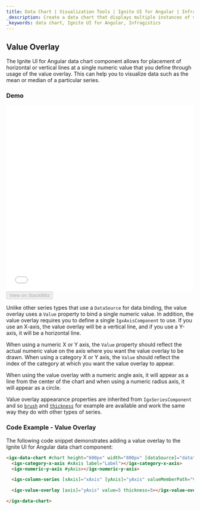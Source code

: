 ```yaml
---
title: Data Chart | Visualization Tools | Ignite UI for Angular | Infragistics | Value Overlay
_description: Create a data chart that displays multiple instances of visual elements in the same plot area in order to create composite chart views.
_keywords: data chart, Ignite UI for Angular, Infragistics
---
```


## Value Overlay

The Ignite UI for Angular data chart component allows for placement of horizontal or vertical lines at a single numeric value that you define through usage of the value overlay. This can help you to visualize data such as the mean or median of a particular series.

### Demo

<div class="sample-container loading" style="height: 500px">
    <iframe id="data-chart-overview-iframe" src='{environment:demosBaseUrl}/charts/data-chart-overview' width="100%" height="100%" seamless frameBorder="0" onload="onXPlatSampleIframeContentLoaded(this);"></iframe>
</div>
<div>
    <button data-localize="stackblitz" disabled class="stackblitz-btn" data-iframe-id="data-chart-overview-iframe" data-demos-base-url="{environment:demosBaseUrl}">View on StackBlitz
    </button>
</div>

<div class="divider--half"></div>

Unlike other series types that use a `DataSource` for data binding, the value overlay uses a `Value` property to bind a single numeric value. In addition, the value overlay requires you to define a single `IgxAxisComponent` to use. If you use an X-axis, the value overlay will be a vertical line, and if you use a Y-axis, it will be a horizontal line.

When using a numeric X or Y axis, the `Value` property should reflect the actual numeric value on the axis where you want the value overlay to be drawn. When using a category X or Y axis, the `Value` should reflect the index of the category at which you want the value overlay to appear.

When using the value overlay with a numeric angle axis, it will appear as a line from the center of the chart and when using a numeric radius axis, it will appear as a circle.

Value overlay appearance properties are inherited from `IgxSeriesComponent` and so [`brush`](/angular-apis/typescript/latest/classes/igxseriescomponent.html#brush) and [`thickness`](/angular-apis/typescript/latest/classes/igxseriescomponent.html#thickness) for example are available and work the same way they do with other types of series.

### Code Example - Value Overlay

The following code snippet demonstrates adding a value overlay to the Ignite UI for Angular data chart component:

```html
<igx-data-chart #chart height="600px" width="800px" [dataSource]="data">
  <igx-category-x-axis #xAxis label="Label"></igx-category-x-axis>
  <igx-numeric-y-axis #yAxis></igx-numeric-y-axis>

  <igx-column-series [xAxis]="xAxis" [yAxis]="yAxis" valueMemberPath="Value"></igx-column-series>

  <igx-value-overlay [axis]="yAxis" value=5 thickness=5></igx-value-overlay>

</igx-data-chart>
```
